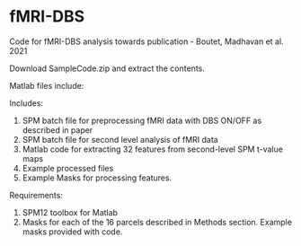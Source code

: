 # fMRI-DBS

Code for fMRI-DBS analysis towards publication - Boutet, Madhavan et al. 2021

Download SampleCode.zip and extract the contents.

Matlab files include:

Includes:
1. SPM batch file for preprocessing fMRI data with DBS ON/OFF as described in paper
2. SPM batch file for second level analysis of fMRI data
3. Matlab code for extracting 32 features from second-level SPM t-value maps
4. Example processed files
5. Example Masks for processing features.

Requirements:
1. SPM12 toolbox for Matlab
2. Masks for each of the 16 parcels described in Methods section. Example masks provided with code.


